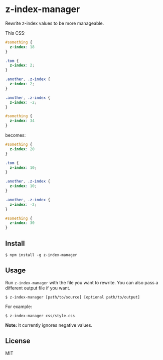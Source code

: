 # z-index-manager

Rewrite z-index values to be more manageable.

This CSS:

```css
#something {
  z-index: 18
}

.tom {
  z-index: 2;
}

.another, .z-index {
  z-index: 2;
}

.another, .z-index {
  z-index: -2;
}

#something {
  z-index: 34
}
```

becomes:

```css
#something {
  z-index: 20
}

.tom {
  z-index: 10;
}

.another, .z-index {
  z-index: 10;
}

.another, .z-index {
  z-index: -2;
}

#something {
  z-index: 30
}
```

## Install

```shell
$ npm install -g z-index-manager
```

## Usage

Run `z-index-manager` with the file you want to rewrite. You can also pass a different output file if you want.

```shell
$ z-index-manager [path/to/source] [optional path/to/output]
```

For example:

```shell
$ z-index-manager css/style.css
```

**Note:** It currently ignores negative values.

## License

MIT